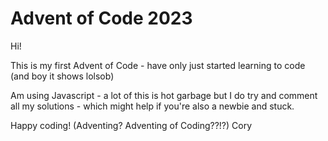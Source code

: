 # Advent of Code 2023
Hi!

This is my first Advent of Code - have only just started learning to code (and boy it shows lolsob)

Am using Javascript - a lot of this is hot garbage but I do try and comment all my solutions - which might help if you're also a newbie and stuck.

Happy coding! (Adventing? Adventing of Coding??!?)
Cory
